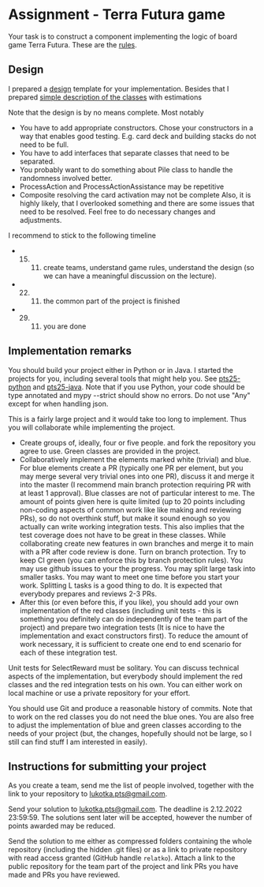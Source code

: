 # Assignment - Terra Futura game

Your task is to construct a component implementing the logic of board game Terra Futura. These are the [rules](https://files.albidownload.eu/file/edee/edeeshop/aeu/product/prilohy2/n0018/albi-terra-futura-rules-en-20240909-164710.pdf).

## Design

I prepared a [design](design.png) template for your implementation. Besides that I prepared [simple description of the classes](classes.md) with estimations 

Note that the design is by no means complete. Most notably
- You have to add appropriate constructors. Chose your constructors in a way that enables good testing. E.g. card deck and building stacks do not need to be full.
- You have to add interfaces that separate classes that need to be separated.
- You probably want to do something about Pile class to handle the randomness involved better.
- ProcessAction and ProcessActionAssistance may be repetitive
- Composite resolving the card activation may not be complete
Also, it is highly likely, that I overlooked something and there are some issues that need to be resolved. Feel free to do necessary changes and adjustments.

I recommend to stick to the following timeline
- 15. 11. create teams, understand game rules, understand the design (so we can have a meaningful discussion on the lecture).
- 22. 11. the common part of the project is finished 
- 29. 11. you are done

## Implementation remarks

You should build your project either in Python or in Java. I started the projects for you, including several tools that might help you. See [pts25-python](https://github.com/relatko/pts25-python) and [pts25-java](https://github.com/relatko/pts25-java). Note that if you use Python, your code should be type annotated and mypy --strict should show no errors. Do not use "Any" except for when handling json.

This is a fairly large project and it would take too long to implement. Thus you will collaborate while implementing the project.

* Create groups of, ideally, four or five people. and fork the repository you agree to use. Green classes are provided in the project.
* Collaboratively implement the elements marked white (trivial) and blue. For blue elements create a PR (typically one PR per element, but you may merge several very trivial ones into one PR), discuss it and merge it into the master (I recommend main branch protection requiring PR with at least 1 approval). Blue classes are not of particular interest to me. The amount of points given here is quite limited (up to 20 points including non-coding aspects of common work like like making and reviewing PRs), so do not overthink stuff, but make it sound enough so you actually can write working integration tests. This also implies that the test coverage does not have to be great in these classes. While collaborating create new features in own branches and merge it to main with a PR after code review is done. Turn on branch protection. Try to keep CI green (you can enforce this by branch protection rules). You may use github issues to your the progress. You may split large task into smaller tasks. You may want to meet one time before you start your work. Splitting L tasks is a good thing to do.
It is expected that everybody prepares and reviews 2-3 PRs. 
* After this (or even before this, if you like), you should add your own implementation of the red classes (including unit tests - this is something you definitely can do independently of the team part of the project) and prepare two integration tests (It is nice to have the implementation and exact constructors first). To reduce the amount of work necessary, it is sufficient to create one end to end scenario for each of these integration test. 

Unit tests for SelectReward must be solitary. You can discuss technical aspects of the implementation, but everybody should implement the red classes and the red integration tests on his own. You can either work on local machine or use a private repository for your effort.

You should use Git and produce a reasonable history of commits. Note that to work on the red classes you do not need the blue ones. You are also free to adjust the implementation of blue and green classes according to the needs of your project (but, the changes, hopefully should not be large, so I still can find stuff I am interested in easily).



## Instructions for submitting your project

As you create a team, send me the list of people involved, together with the link to your repository to [lukotka.pts@gmail.com](lukotka.pts@gmail.com). 

Send your solution to [lukotka.pts@gmail.com](lukotka.pts@gmail.com). The deadline is 2.12.2022 23:59:59. The solutions sent later will be accepted, however the number of points awarded may be reduced.

Send the solution to me either as compressed folders containing the whole repository (including the hidden .git files) or as a link to private repository with read access granted (GitHub handle `relatko`). Attach a link to the public repository for the team part of the project and link PRs you have made and PRs you have reviewed. 

